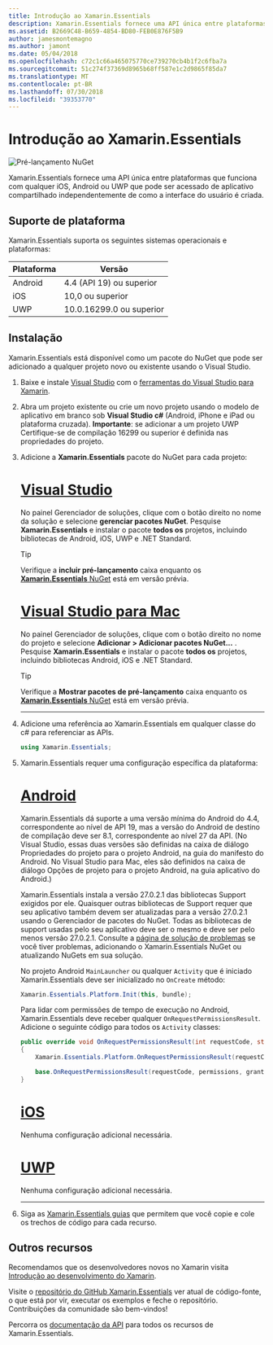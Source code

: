 ```yaml
---
title: Introdução ao Xamarin.Essentials
description: Xamarin.Essentials fornece uma API única entre plataformas que funciona com qualquer iOS, Android ou UWP que pode ser acessado de aplicativo compartilhado independentemente de como a interface do usuário é criada.
ms.assetid: B2669C48-B659-4854-BD80-FEB0E876F5B9
author: jamesmontemagno
ms.author: jamont
ms.date: 05/04/2018
ms.openlocfilehash: c72c1c66a465075770ce739270cb4b1f2c6fba7a
ms.sourcegitcommit: 51c274f37369d8965b68ff587e1c2d9865f85da7
ms.translationtype: MT
ms.contentlocale: pt-BR
ms.lasthandoff: 07/30/2018
ms.locfileid: "39353770"
---
```

# <a name="get-started-with-xamarinessentials"></a>Introdução ao Xamarin.Essentials

![Pré-lançamento NuGet](~/media/shared/pre-release.png)

Xamarin.Essentials fornece uma API única entre plataformas que funciona com qualquer iOS, Android ou UWP que pode ser acessado de aplicativo compartilhado independentemente de como a interface do usuário é criada.

## <a name="platform-support"></a>Suporte de plataforma

Xamarin.Essentials suporta os seguintes sistemas operacionais e plataformas:

| Plataforma | Versão |
| --- | --- |
| Android | 4.4 (API 19) ou superior |
| iOS |10,0 ou superior |
| UWP | 10.0.16299.0 ou superior |

## <a name="installation"></a>Instalação

Xamarin.Essentials está disponível como um pacote do NuGet que pode ser adicionado a qualquer projeto novo ou existente usando o Visual Studio.

1. Baixe e instale [Visual Studio](http://visualstudio.com) com o [ferramentas do Visual Studio para Xamarin](~/cross-platform/get-started/installation/index.md).

2. Abra um projeto existente ou crie um novo projeto usando o modelo de aplicativo em branco sob **Visual Studio c#** (Android, iPhone e iPad ou plataforma cruzada). **Importante**: se adicionar a um projeto UWP Certifique-se de compilação 16299 ou superior é definida nas propriedades do projeto.

3. Adicione a **Xamarin.Essentials** pacote do NuGet para cada projeto:

    # <a name="visual-studiotabwindows"></a>[Visual Studio](#tab/windows)

    No painel Gerenciador de soluções, clique com o botão direito no nome da solução e selecione **gerenciar pacotes NuGet**. Pesquise **Xamarin.Essentials** e instalar o pacote **todos os** projetos, incluindo bibliotecas de Android, iOS, UWP e .NET Standard.

    > [!TIP]
    > Verifique a **incluir pré-lançamento** caixa enquanto os [ **Xamarin.Essentials** NuGet](https://www.nuget.org/packages/Xamarin.Essentials) está em versão prévia.

    # <a name="visual-studio-for-mactabmacos"></a>[Visual Studio para Mac](#tab/macos)

    No painel Gerenciador de soluções, clique com o botão direito no nome do projeto e selecione **Adicionar > Adicionar pacotes NuGet...** . Pesquise **Xamarin.Essentials** e instalar o pacote **todos os** projetos, incluindo bibliotecas Android, iOS e .NET Standard.

    > [!TIP]
    > Verifique a **Mostrar pacotes de pré-lançamento** caixa enquanto os [ **Xamarin.Essentials** NuGet](https://www.nuget.org/packages/Xamarin.Essentials) está em versão prévia.

    -----

4. Adicione uma referência ao Xamarin.Essentials em qualquer classe do c# para referenciar as APIs.

    ```csharp
    using Xamarin.Essentials;
    ```

5. Xamarin.Essentials requer uma configuração específica da plataforma:

    # <a name="androidtabandroid"></a>[Android](#tab/android)

    Xamarin.Essentials dá suporte a uma versão mínima do Android do 4.4, correspondente ao nível de API 19, mas a versão do Android de destino de compilação deve ser 8.1, correspondente ao nível 27 da API. (No Visual Studio, essas duas versões são definidas na caixa de diálogo Propriedades do projeto para o projeto Android, na guia do manifesto do Android. No Visual Studio para Mac, eles são definidos na caixa de diálogo Opções de projeto para o projeto Android, na guia aplicativo do Android.) 
    
    Xamarin.Essentials instala a versão 27.0.2.1 das bibliotecas Support exigidos por ele. Quaisquer outras bibliotecas de Support requer que seu aplicativo também devem ser atualizadas para a versão 27.0.2.1 usando o Gerenciador de pacotes do NuGet. Todas as bibliotecas de support usadas pelo seu aplicativo deve ser o mesmo e deve ser pelo menos versão 27.0.2.1. Consulte a [página de solução de problemas](troubleshooting.md) se você tiver problemas, adicionando o Xamarin.Essentials NuGet ou atualizando NuGets em sua solução.

    No projeto Android `MainLauncher` ou qualquer `Activity` que é iniciado Xamarin.Essentials deve ser inicializado no `OnCreate` método:

    ```csharp
    Xamarin.Essentials.Platform.Init(this, bundle);
    ```

    Para lidar com permissões de tempo de execução no Android, Xamarin.Essentials deve receber qualquer `OnRequestPermissionsResult`. Adicione o seguinte código para todos os `Activity` classes:

    ```csharp
    public override void OnRequestPermissionsResult(int requestCode, string[] permissions, [GeneratedEnum] Android.Content.PM.Permission[] grantResults)
    {
        Xamarin.Essentials.Platform.OnRequestPermissionsResult(requestCode, permissions, grantResults);

        base.OnRequestPermissionsResult(requestCode, permissions, grantResults);
    }
    ```

    # <a name="iostabios"></a>[iOS](#tab/ios)

    Nenhuma configuração adicional necessária.

    # <a name="uwptabuwp"></a>[UWP](#tab/uwp)

    Nenhuma configuração adicional necessária.

    -----

6. Siga as [Xamarin.Essentials guias](index.md) que permitem que você copie e cole os trechos de código para cada recurso.

## <a name="other-resources"></a>Outros recursos

Recomendamos que os desenvolvedores novos no Xamarin visita [Introdução ao desenvolvimento do Xamarin](~/cross-platform/getting-started/index.md).

Visite o [repositório do GitHub Xamarin.Essentials](http://github.com/xamarin/Essentials) ver atual de código-fonte, o que está por vir, executar os exemplos e feche o repositório. Contribuições da comunidade são bem-vindos!

Percorra os [documentação da API](xref:Xamarin.Essentials) para todos os recursos de Xamarin.Essentials.
